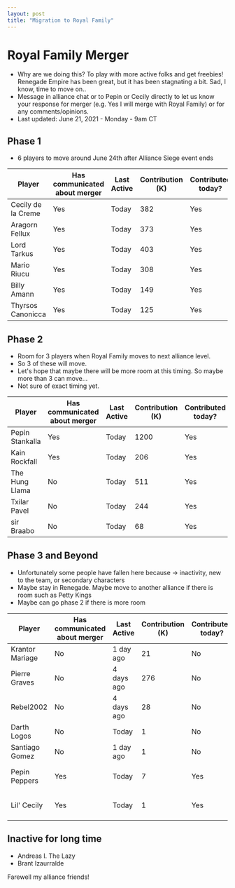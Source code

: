 ```yaml
---
layout: post
title: "Migration to Royal Family"
---
```


# Royal Family Merger

- Why are we doing this? To play with more active folks and get freebies! Renegade Empire has been great, but it has been stagnating a bit.
Sad, I know, time to move on..
- Message in alliance chat or to Pepin or Cecily directly to let us know your response for merger (e.g. Yes I will merge with Royal Family) or for any comments/opinions.
- Last updated: June 21, 2021 - Monday - 9am CT

## Phase 1

- 6 players to move around June 24th after Alliance Siege event ends

| Player                | Has communicated about merger | Last Active | Contribution (K) | Contributed today? | KP (M) | Notes | 
| ---                   | ---                           | ---         | ---              | ---                | ---    | --- |
| Cecily de la Creme    | Yes                           | Today       | 382              | Yes                | 207    | |
| Aragorn Fellux        | Yes                           | Today       | 373              | Yes                | 216    | |
| Lord Tarkus           | Yes                           | Today       | 403              | Yes                | 181    | |
| Mario Riucu           | Yes                           | Today       | 308              | Yes                | 146    | Speaks Spanish|
| Billy Amann           | Yes                           | Today       | 149              | Yes                | 27     | |
| Thyrsos Canonicca     | Yes                           | Today       | 125              | Yes                | 119    | |

## Phase 2

- Room for 3 players when Royal Family moves to next alliance level.
- So 3 of these will move.
- Let's hope that maybe there will be more room at this timing. So maybe more than 3 can move...
- Not sure of exact timing yet.

| Player                | Has communicated about merger | Last Active | Contribution (K) | Contributed today? | KP (M) | Notes |
| ---                   | ---                           | ---         | ---              | ---                | ---    | --- |
| Pepin Stankalla       | Yes                           | Today       | 1200             | Yes                | 597    | |
| Kain Rockfall         | Yes                           | Today       | 206              | Yes                | 116    | |
| The Hung Llama        | No                            | Today       | 511              | Yes                | 200    | |
| Txilar Pavel          | No                            | Today       | 244              | Yes                | 434    | |
| sir Braabo            | No                            | Today       | 68               | Yes                | 83     | |

## Phase 3 and Beyond

- Unfortunately some people have fallen here because -> inactivity, new to the team, or secondary characters
- Maybe stay in Renegade. Maybe move to another alliance if there is room such as Petty Kings
- Maybe can go phase 2 if there is more room

| Player                | Has communicated about merger | Last Active | Contribution (K) | Contributed today? | KP (M) | Notes |
| ---                   | ---                           | ---         | ---              | ---                | ---    | --- |
| Krantor Mariage       | No                            | 1 day ago   | 21               | No                 | 47     | |
| Pierre Graves         | No                            | 4 days ago  | 276              | No                 | 114    | |
| Rebel2002             | No                            | 4 days ago  | 28               | No                 | 45     | |
| Darth Logos           | No                            | Today       | 1                | No                 | 13     | Recently joined |
| Santiago Gomez        | No                            | 1 day ago   | 1                | No                 | 37     | Recently joined |
| Pepin Peppers         | Yes                           | Today       | 7                | Yes                | 4      | Pepin's secondary character |
| Lil' Cecily           | Yes                           | Today       | 1                | Yes                | 1      | Cecily's secondary character |

## Inactive for long time

- Andreas I. The Lazy
- Brant Izaurralde

Farewell my alliance friends!

